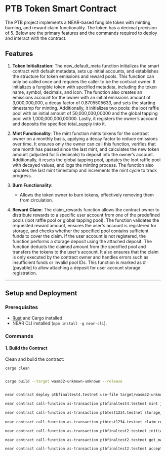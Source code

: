 # PTB Token Smart Contract

The PTB project implements a NEAR-based fungible token with minting, burning, and reward claim functionality. The token has a decimal precision of 5. Below are the primary features and the commands required to deploy and interact with the contract.

## Features

1. **Token Initialization**:
The new_default_meta function initializes the smart contract with default metadata, sets up initial accounts, and establishes the structure for token emissions and reward pools. This function can only be called once and requires the caller to be the contract owner. It initializes a fungible token with specified metadata, including the token name, symbol, decimals, and icon. The function also creates an emissions account for the owner with an initial emissions amount of 3,000,000,000, a decay factor of 0.8705505633, and sets the starting timestamp for minting. Additionally, it initializes two pools: the loot raffle pool with an initial amount of 50,000,000,00000 and the global tapping pool with 1,000,000,000,00000. Lastly, it registers the owner’s account and deposits the specified total_supply into it.

2. **Mint Functionality**:
The mint function mints tokens for the contract owner on a monthly basis, applying a decay factor to reduce emissions over time. It ensures only the owner can call this function, verifies that one month has passed since the last mint, and calculates the new token amount (adjusted for 5 decimals) to deposit into the owner’s account. Additionally, it resets the global tapping pool, updates the loot raffle pool with decayed values, and logs the minting process. The function also updates the last mint timestamp and increments the mint cycle to track progress.


3. **Burn Functionality**:
   - Allows the token owner to burn tokens, effectively removing them from circulation.

4. **Reward Claim**:
The claim_rewards function allows the contract owner to distribute rewards to a specific user account from one of the predefined pools (loot raffle pool or global tapping pool). The function validates the requested reward amount, ensures the user's account is registered for storage, and checks whether the specified pool contains sufficient funds to cover the claim. If the user account is not registered, the function performs a storage deposit using the attached deposit. The function deducts the claimed amount from the specified pool and transfers the tokens to the user's account. It also ensures that the claim is only executed by the contract owner and handles errors such as insufficient funds or invalid pool IDs. This function is marked as #[payable] to allow attaching a deposit for user account storage registration.



---

## Setup and Deployment

### Prerequisites
- [Rust](https://www.rust-lang.org/tools/install) and Cargo installed.
- NEAR CLI installed (`npm install -g near-cli`).

### Commands

#### 1. Build the Contract
Clean and build the contract:
```bash
cargo clean


cargo build --target wasm32-unknown-unknown --release


near contract deploy ptbfinaltest4.testnet use-file target/wasm32-unknown-unknown/release/near_contract_project.wasm with-init-call new_default_meta json-args '{"owner_id": "ptbfinaltest4.testnet", "total_supply": "10000000000"}' prepaid-gas '30.0 Tgas' attached-deposit '0 NEAR' network-config testnet sign-with-keychain send^C

near contract call-function as-transaction ptbfinaltest4.testnet mint json-args {} prepaid-gas '100.0 Tgas' attached-deposit '1 yoctoNEAR' sign-as ptbfinaltest4.testnet network-config testnet sign-with-keychain send

near contract call-function as-transaction ptbtest1234.testnet storage_deposit json-args '{"account_id": "user1234test.testnet"}' prepaid-gas '100.0 Tgas' attached-deposit '0.01 NEAR' sign-as ptbtest1234.testnet network-config testnet sign-with-keychain send
   
near contract call-function as-transaction ptbtest1234.testnet claim_rewards json-args '{"amount": 10, "pool_id": 1, "user_account": "user1234test.testnet"}' prepaid-gas '100.0 Tgas' attached-deposit '1 yoctoNEAR' sign-as ptbtest1234.testnet network-config testnet sign-with-keychain send

near contract call-function as-transaction ptbfinaltest2.testnet initiate_ownership_transfer json-args '{"new_owner":"ptbfinaltest3.testnet"}' prepaid-gas '100.0 Tgas' attached-deposit '1 yoctoNEAR' sign-as ptbfinaltest2.testnet network-config testnet sign-with-keychain send

near contract call-function as-transaction ptbfinaltest2.testnet get_owners json-args {} prepaid-gas '100.0 Tgas' attached-deposit '0 NEAR' sign-as ptbfinaltest2.testnet network-config testnet sign-with-keychain send

near contract call-function as-transaction ptbfinaltest2.testnet accept_ownership json-args {} prepaid-gas '100.0 Tgas' attached-deposit '0 NEAR' sign-as ptbfinaltest3.testnet network-config testnet sign-with-keychain send
